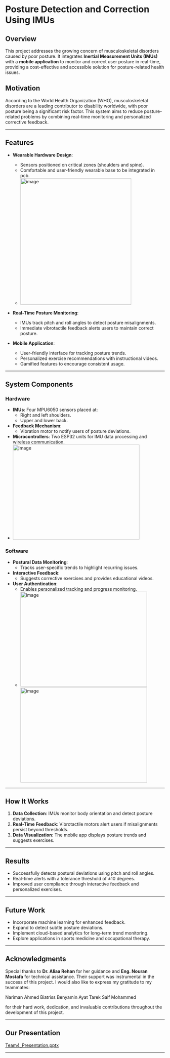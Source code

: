 # **Posture Detection and Correction Using IMUs**

## **Overview**
This project addresses the growing concern of musculoskeletal disorders caused by poor posture. It integrates **Inertial Measurement Units (IMUs)** with a **mobile application** to monitor and correct user posture in real-time, providing a cost-effective and accessible solution for posture-related health issues.

## **Motivation**
According to the World Health Organization (WHO), musculoskeletal disorders are a leading contributor to disability worldwide, with poor posture being a significant risk factor. This system aims to reduce posture-related problems by combining real-time monitoring and personalized corrective feedback.

---

## **Features**
- **Wearable Hardware Design**: 
  - Sensors positioned on critical zones (shoulders and spine).
  - Comfortable and user-friendly wearable base to be integrated in pcb.
  - <img src="https://github.com/user-attachments/assets/6ff4a635-60b1-483b-b1a0-27293f217ad5" alt="image" width="350" height="400">

- **Real-Time Posture Monitoring**:
  - IMUs track pitch and roll angles to detect posture misalignments.
  - Immediate vibrotactile feedback alerts users to maintain correct posture.
- **Mobile Application**:
  - User-friendly interface for tracking posture trends.
  - Personalized exercise recommendations with instructional videos.
  - Gamified features to encourage consistent usage.
---

## **System Components**
### **Hardware**
- **IMUs**: Four MPU6050 sensors placed at:
  - Right and left shoulders.
  - Upper and lower back.
- **Feedback Mechanism**:
  - Vibration motor to notify users of posture deviations.
- **Microcontrollers**: Two ESP32 units for IMU data processing and wireless communication.
- <img src="https://github.com/user-attachments/assets/8bf8577a-60f7-4c8b-aeaf-d4cec705584c" alt="image" width="400" height="300">

### **Software**
- **Postural Data Monitoring**:
  - Tracks user-specific trends to highlight recurring issues.
- **Interactive Feedback**:
  - Suggests corrective exercises and provides educational videos.
- **User Authentication**:
  - Enables personalized tracking and progress monitoring.
  - <img src="https://github.com/user-attachments/assets/9f2bcc98-f1bc-4032-8695-bb3062f8b99a" alt="image" width="400" height="300">
    <img src="https://github.com/user-attachments/assets/3b9079d1-5a65-4707-9351-9e6ee336646f" alt="image" width="400" height="300">
---

## **How It Works**
1. **Data Collection**: IMUs monitor body orientation and detect posture deviations.
2. **Real-Time Feedback**: Vibrotactile motors alert users if misalignments persist beyond thresholds.
3. **Data Visualization**: The mobile app displays posture trends and suggests exercises.

---

## **Results**
- Successfully detects postural deviations using pitch and roll angles.
- Real-time alerts with a tolerance threshold of ±10 degrees.
- Improved user compliance through interactive feedback and personalized exercises.

---

## **Future Work**
- Incorporate machine learning for enhanced feedback.
- Expand to detect subtle posture deviations.
- Implement cloud-based analytics for long-term trend monitoring.
- Explore applications in sports medicine and occupational therapy.

---

## **Acknowledgments**
Special thanks to **Dr. Aliaa Rehan** for her guidance and **Eng. Nouran Mostafa** for technical assistance. Their support was instrumental in the success of this project.
I would also like to express my gratitude to my teammates:

Nariman Ahmed
Biatriss Benyamin
Ayat Tarek
Saif Mohammed

for their hard work, dedication, and invaluable contributions throughout the development of this project.

---

## **Our Presentation**
[Team4_Presentation.pptx](https://github.com/user-attachments/files/18545344/Team4_Presentation.pptx)


---
